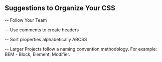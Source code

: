 ## Suggestions to Organize Your CSS

-- Follow Your Team

-- Use comments to create headers

-- Sort properties alphabetically ABCSS

-- Larger Projects follow a naming convention methodology. For example: BEM - Block, Element, Modifier.